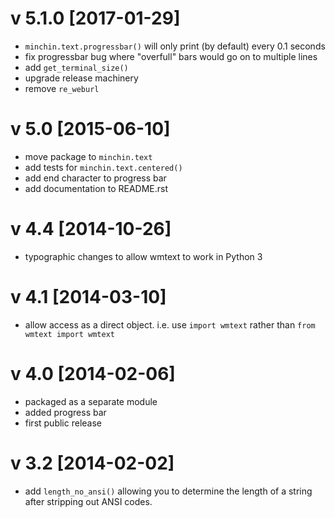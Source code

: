 v 5.1.0 [2017-01-29]
==================
- `minchin.text.progressbar()` will only print (by default) every 0.1 seconds
- fix progressbar bug where "overfull" bars would go on to multiple lines
- add `get_terminal_size()`
- upgrade release machinery
- remove `re_weburl`

v 5.0 [2015-06-10]
==================
- move package to `minchin.text`
- add tests for `minchin.text.centered()`
- add end character to progress bar
- add documentation to README.rst

v 4.4 [2014-10-26]
==================
- typographic changes to allow wmtext to work in Python 3

v 4.1 [2014-03-10]
==================
- allow access as a direct object. i.e. use `import wmtext` rather than `from wmtext import wmtext`

v 4.0 [2014-02-06]
==================
- packaged as a separate module
- added progress bar
- first public release
 
v 3.2 [2014-02-02]
==================
- add `length_no_ansi()` allowing you to determine the length of a string after stripping out ANSI codes.
